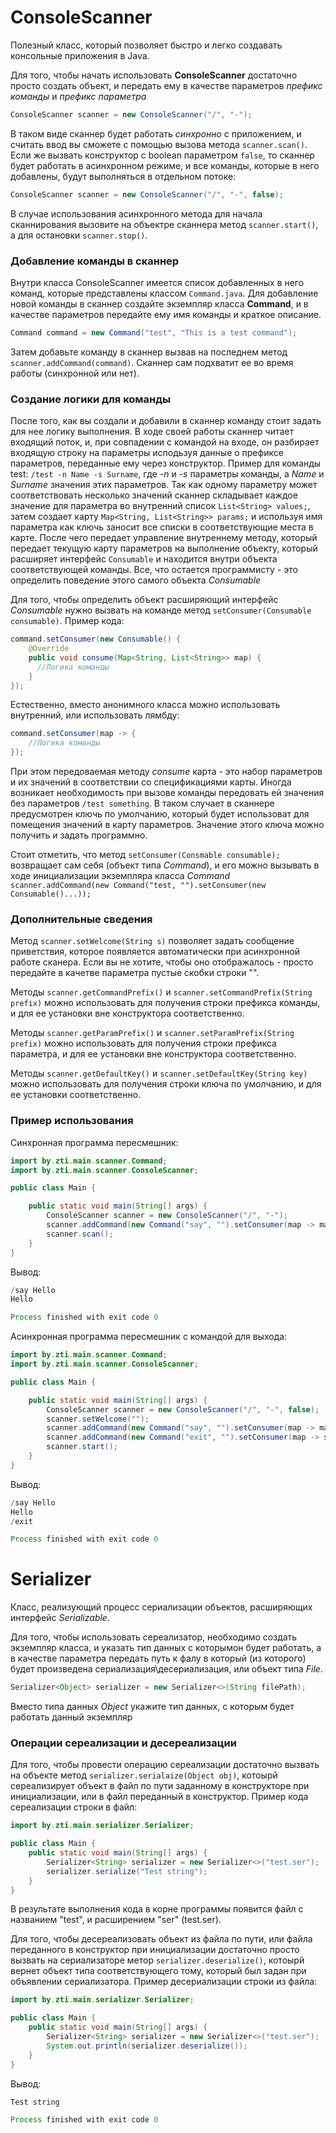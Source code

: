# ConsoleScanner #
Полезный класс, который позволяет быстро и легко создавать консольные приложения в Java.

Для того, чтобы начать использовать **ConsoleScanner** достаточно просто создать объект, и передать ему в качестве параметров _префикс команды_ и _префикс параметра_ 
```java
ConsoleScanner scanner = new ConsoleScanner("/", "-");
```
В таком виде сканнер будет работать _синхронно_ с приложением, и считать ввод вы сможете с помощью вызова метода ```scanner.scan()```. Если же вызвать конструктор с boolean параметром  ```false```, то сканнер будет работать в асинхронном режиме, и все команды, которые в него добавлены, будут выполняться в отдельном потоке:
```java
ConsoleScanner scanner = new ConsoleScanner("/", "-", false);
```
В случае использования асинхронного метода для начала сканнирования вызовите на объектре сканнера метод ```scanner.start()```, а для остановки ```scanner.stop()```.
### Добавление команды в сканнер ###
Внутри класса ConsoleScanner имеется список добавленных в него команд, которые представлены классом ```Command.java```. Для добавление новой команды в сканнер создайте экземпляр класса **Command**, и в качестве параметров передайте ему имя команды и краткое описание.
```java
Command command = new Command("test", "This is a test command");
```
Затем добавьте команду в сканнер вызвав на последнем метод ```scanner.addCommand(command)```. Сканнер сам подхватит ее во время работы (синхронной или нет).

### Создание логики для команды ###
После того, как вы создали и добавили в сканнер команду стоит задать для нее логику выполнения. В ходе своей работы сканнер читает входящий поток, и, при совпадении с командой на входе, он разбирает входящую строку на параметры исподьзуя данные о префиксе параметров, переданные ему через конструктор. Пример для команды test: ```/test -n Name -s Surname```, где _-n_ и _-s_ параметры команды, а _Name_ и _Surname_ значения этих параметров.
Так как одному параметру может соответствовать несколько значений сканнер складывает каждое значение для параметра во внутренний список ```List<String> values;```, затем создает карту ```Map<String, List<String>> params;``` и используя имя параметра как ключь заносит все списки в соответствующие места в карте. После чего передает управление внутреннему методу, который передает текущую карту параметров на выполнение объекту, который расширяет интерфейс ```Consumable``` и находится внутри объекта соответствующей команды. Все, что остается программисту - это определить поведение этого самого объекта _Consumable_

Для того, чтобы определить объект расширяющий интерфейс _Consumable_ нужно вызвать на команде метод ```setConsumer(Consumable consumable)```. Пример кода:
```java
command.setConsumer(new Consumable() {
    @Override
    public void consume(Map<String, List<String>> map) {
      //Логика команды
    }
});
```
Естественно, вместо анонимного класса можно использовать внутренний, или использовать лямбду:
```java 
command.setConsumer(map -> {
    //Логика команды
});
```
При этом передоваемая методу _consume_ карта - это набор параметров и их значений в соответствии со спецификациями карты. Иногда возникает необходимость при вызове команды передовать ей значения без параметров ```/test something```. В таком случает в сканнере предусмотрен ключь по умолчанию, который будет использоват для помещения значений в карту параметров. Значение этого ключа можно получить и задать программно.

Стоит отметить, что метод ```setConsumer(Consmable consumable);``` возвращает сам себя (объект типа _Command_), и его можно вызывать в ходе инициализации экземпляра класса _Command_ ```scanner.addCommand(new Command("test, "").setConsumer(new Consumable()...));```

### Дополнительные сведения ###

Метод ```scanner.setWelcome(String s)``` позволяет задать сообщение приветствия, которое появляется автоматически при асинхронной работе сканера. Если вы не хотите, чтобы оно отображалось - просто передайте в качетве параметра пустые скобки строки "".

Методы ```scanner.getCommandPrefix()``` и ```scanner.setCommandPrefix(String prefix)``` можно использовать для получения строки префикса команды, и для ее установки вне конструктора соответственно.

Методы ```scanner.getParamPrefix()``` и ```scanner.setParamPrefix(String prefix)``` можно использовать для получения строки префикса параметра, и для ее установки вне конструктора соответственно.

Методы ```scanner.getDefaultKey()``` и ```scanner.setDefaultKey(String key)``` можно использовать для получения строки ключа по умолчанию, и для ее установки соответственно.

### Пример использования ###
Синхронная программа пересмешник:
```java
import by.zti.main.scanner.Command;
import by.zti.main.scanner.ConsoleScanner;

public class Main {

    public static void main(String[] args) {
        ConsoleScanner scanner = new ConsoleScanner("/", "-");
        scanner.addCommand(new Command("say", "").setConsumer(map -> map.get(scanner.getDefaultKey()).forEach(System.out::println)));
        scanner.scan();
    }
}
```
Вывод:
```java
/say Hello
Hello

Process finished with exit code 0
```

Асинхронная программа пересмешник с командой для выхода:
```java
import by.zti.main.scanner.Command;
import by.zti.main.scanner.ConsoleScanner;

public class Main {

    public static void main(String[] args) {
        ConsoleScanner scanner = new ConsoleScanner("/", "-", false);
        scanner.setWelcome("");
        scanner.addCommand(new Command("say", "").setConsumer(map -> map.get(scanner.getDefaultKey()).forEach(System.out::println)));
        scanner.addCommand(new Command("exit", "").setConsumer(map -> scanner.stop()));
        scanner.start();
    }
}
```
Вывод: 
```java 
/say Hello
Hello
/exit

Process finished with exit code 0
```
# Serializer #

Класс, реализующий процесс сериализации объектов, расширяющих интерфейс _Serializable_. 

Для того, чтобы использовать сереализатор, необходимо создать экземпляр класса, и указать тип данных с которымон будет работать, а в качестве параметра передать путь к фалу в который (из которого) будет произведена сериализация\десериализация, или объект типа _File_.
```java
Serializer<Object> serializer = new Serializer<>(String filePath);
```
Вместо типа данных _Object_ укажите тип данных, с которым будет работать данный экземпляр

### Операции сереализации и десереализации ###

Для того, чтобы провести операцию сереализации достаточно вызвать на объекте метод ```serializer.serialaize(Object obj)```, котоырй сереализирует объект в файл по пути заданному в конструкторе при инициализации, или в файл переданный в конструктор.
Пример кода сереализации строки в файл:
```java
import by.zti.main.serializer.Serializer;

public class Main {
    public static void main(String[] args) {
        Serializer<String> serializer = new Serializer<>("test.ser");
        serializer.serialize("Test string");
    }
}
```
В результате выполнения кода в корне программы появится файл с названием "test", и расширением "ser" (test.ser).

Для того, чтобы десереализовать объект из файла по пути, или файла переданного в конструктор при инициализации достаточно просто вызвать на сериализаторе метор ```serializer.deserialize()```, котоырй вернет объект типа соответствующего тому, который был задан при объявлении сериализатора.
Пример десериализации строки из файла:
```java
import by.zti.main.serializer.Serializer;

public class Main {
    public static void main(String[] args) {
        Serializer<String> serializer = new Serializer<>("test.ser");
        System.out.println(serializer.deserialize());
    }
}
```
Вывод:
```java
Test string

Process finished with exit code 0
```
